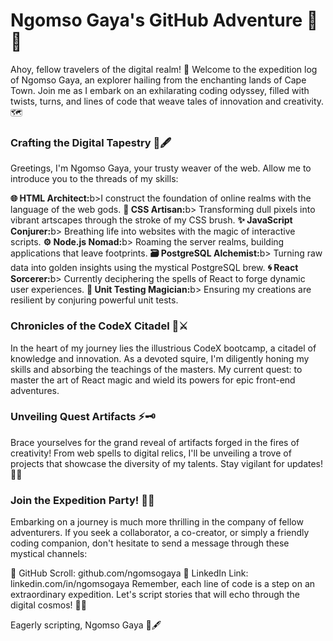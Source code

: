 <h1>Ngomso Gaya's GitHub Adventure 🌌🚀</h1> 
Ahoy, fellow travelers of the digital realm! 🌟 Welcome to the expedition log of Ngomso Gaya, an explorer hailing from the enchanting lands of Cape Town. Join me as I embark on an exhilarating coding odyssey, filled with twists, turns, and lines of code that weave tales of innovation and creativity. 🗺️

### Crafting the Digital Tapestry 🎨🖋️
Greetings, I'm Ngomso Gaya, your trusty weaver of the web. Allow me to introduce you to the threads of my skills:

<p><b>🌐 HTML Architect:</b>b>I construct the foundation of online realms with the language of the web gods.
<b>🎨 CSS Artisan:</b>b> Transforming dull pixels into vibrant artscapes through the stroke of my CSS brush.
<b>✨ JavaScript Conjurer:</b>b> Breathing life into websites with the magic of interactive scripts.
<b>⚙️ Node.js Nomad:</b>b> Roaming the server realms, building applications that leave footprints.
<b>🗃️ PostgreSQL Alchemist:</b>b> Turning raw data into golden insights using the mystical PostgreSQL brew.
<b>🌀 React Sorcerer:</b>b> Currently deciphering the spells of React to forge dynamic user experiences.
<b> 🧪 Unit Testing Magician:</b>b> Ensuring my creations are resilient by conjuring powerful unit tests.</p>

### Chronicles of the CodeX Citadel 🏰⚔️
In the heart of my journey lies the illustrious CodeX bootcamp, a citadel of knowledge and innovation. As a devoted squire, I'm diligently honing my skills and absorbing the teachings of the masters. My current quest: to master the art of React magic and wield its powers for epic front-end adventures.

### Unveiling Quest Artifacts ⚡🗝️
Brace yourselves for the grand reveal of artifacts forged in the fires of creativity! From web spells to digital relics, I'll be unveiling a trove of projects that showcase the diversity of my talents. Stay vigilant for updates! 🔮📜

### Join the Expedition Party! 🤝🌄
Embarking on a journey is much more thrilling in the company of fellow adventurers. If you seek a collaborator, a co-creator, or simply a friendly coding companion, don't hesitate to send a message through these mystical channels:

📜 GitHub Scroll: github.com/ngomsogaya
🌟 LinkedIn Link: linkedin.com/in/ngomsogaya
Remember, each line of code is a step on an extraordinary expedition. Let's script stories that will echo through the digital cosmos! 🚀📖

Eagerly scripting,
Ngomso Gaya 🎩🖋️


<!--
**NgomsoGaya/NgomsoGaya** is a ✨ _special_ ✨ repository because its `README.md` (this file) appears on your GitHub profile.

Here are some ideas to get you started:

Currently working on ideas to decentralize tetiary education and make it more accessible. also passionate about ideas that will merge with and enhance the current state of pop-culture(arts, music, fashion, theatre/acting).

- 🔭 I’m currently working on ...
- 🌱 I’m currently learning ...
- 👯 I’m looking to collaborate on ...
- 🤔 I’m looking for help with ...
- 💬 Ask me about ...
- 📫 How to reach me: ...
- 😄 Pronouns: ...
- ⚡ Fun fact: ...
-->
